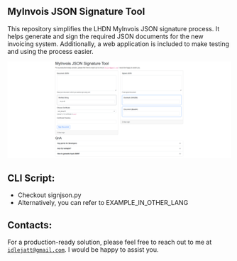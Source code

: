 ## MyInvois JSON Signature Tool
This repository simplifies the LHDN MyInvois JSON signature process. It helps generate and sign the required JSON documents for the new invoicing system. Additionally, a web application is included to make testing and using the process easier.

<img src="webapp.png">

## CLI Script:
- Checkout signjson.py
- Alternatively, you can refer to EXAMPLE_IN_OTHER_LANG

## Contacts:
For a production-ready solution, please feel free to reach out to me at <code>idlejatt@gmail.com</code>. I would be happy to assist you.
